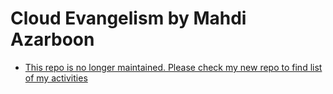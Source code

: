 # Cloud Evangelism by Mahdi Azarboon

*  [This repo is no longer maintained. Please check my new repo to find list of my activities](https://github.com/azarboon/azarboon)  
